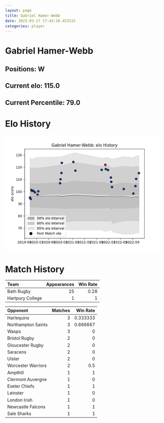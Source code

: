 ```yaml
---  
layout: page  
title: Gabriel Hamer-Webb  
date: 2023-03-17 17:43:10.453115  
categories: player  
---
```

# Gabriel Hamer-Webb

## Positions: W

## Current elo: 115.0

## Current Percentile: 79.0

# Elo History


![elo history](history_GabrielHamer-Webb.png)
# Match History


| Team             |   Appearances |   Win Rate |
|:-----------------|--------------:|-----------:|
| Bath Rugby       |            25 |       0.28 |
| Hartpury College |             1 |       1    |

| Opponent           |   Matches |   Win Rate |
|:-------------------|----------:|-----------:|
| Harlequins         |         3 |   0.333333 |
| Northampton Saints |         3 |   0.666667 |
| Wasps              |         3 |   0        |
| Bristol Rugby      |         2 |   0        |
| Gloucester Rugby   |         2 |   0        |
| Saracens           |         2 |   0        |
| Ulster             |         2 |   0        |
| Worcester Warriors |         2 |   0.5      |
| Ampthill           |         1 |   1        |
| Clermont Auvergne  |         1 |   0        |
| Exeter Chiefs      |         1 |   1        |
| Leinster           |         1 |   0        |
| London Irish       |         1 |   0        |
| Newcastle Falcons  |         1 |   1        |
| Sale Sharks        |         1 |   1        |